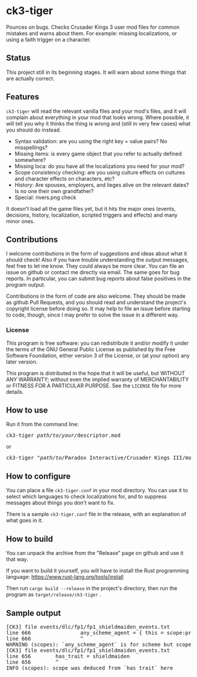 # ck3-tiger
Pounces on bugs. Checks Crusader Kings 3 user mod files for common mistakes and warns about them. For example: missing localizations, or using a faith trigger on a character.

## Status
This project still in its beginning stages. It will warn about some things that are actually correct.

## Features
`ck3-tiger` will read the relevant vanilla files and your mod's files, and it will complain about everything in your mod that looks wrong. Where possible, it will tell you why it thinks the thing is wrong and (still in very few cases) what you should do instead.

* Syntax validation: are you using the right key = value pairs? No misspellings?
* Missing items: is every game object that you refer to actually defined somewhere?
* Missing loca: do you have all the localizations you need for your mod?
* Scope consistency checking: are you using culture effects on cultures and character effects on characters, etc?
* History: Are spouses, employers, and lieges alive on the relevant dates? Is no one their own grandfather?
* Special: rivers.png check

It doesn't load all the game files yet, but it hits the major ones (events, decisions, history, localization, scripted triggers and effects) and many minor ones.

## Contributions

I welcome contributions in the form of suggestions and ideas about what it should check! Also if you have trouble understanding the output messages, feel free to let me know. They could always be more clear. You can file an issue on github or contact me directly via email. The same goes for bug reports. In particular, you can submit bug reports about false positives in the program output.

Contributions in the form of code are also welcome. They should be made as github Pull Requests, and you should read and understand the project's copyright license before doing so. It may help to file an issue before starting to code, though, since I may prefer to solve the issue in a different way.

### License

This program is free software: you can redistribute it and/or modify it under the terms of the GNU General Public License as published by the Free Software Foundation, either version 3 of the License, or (at your option) any later version.

This program is distributed in the hope that it will be useful, but WITHOUT ANY WARRANTY; without even the implied warranty of MERCHANTABILITY or FITNESS FOR A PARTICULAR PURPOSE. See the `LICENSE` file for more details.

## How to use
Run it from the command line:
<pre>
ck3-tiger <i>path/to/your/</i>descriptor.mod
</pre>
or
<pre>
ck3-tiger "<i>path/to/</i>Paradox Interactive/Crusader Kings III/mod/YourMod.mod"
</pre>

## How to configure
You can place a file `ck3-tiger.conf` in your mod directory. You can use it to select which languages to check localizations for, and to suppress messages about things you don't want to fix.

There is a sample `ck3-tiger.conf` file in the release, with an explanation of what goes in it.

## How to build
You can unpack the archive from the "Release" page on github and use it that way.

If you want to build it yourself, you will have to install the Rust programming language:
https://www.rust-lang.org/tools/install

Then run `cargo build --release` in the project's directory, then run the program as `target/release/ck3-tiger` .

## Sample output
<pre>
[CK3] file events/dlc/fp1/fp1_shieldmaiden_events.txt
line 666                any_scheme_agent = { this = scope:prospective_shieldmaiden }
line 666                ^
WARNING (scopes): `any_scheme_agent` is for scheme but scope seems to be character
[CK3] file events/dlc/fp1/fp1_shieldmaiden_events.txt
line 656        has_trait = shieldmaiden
line 656        ^
INFO (scopes): scope was deduced from `has_trait` here
</pre>
